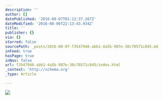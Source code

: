 ```yaml
---
description: ''
author: []
datePublished: '2016-08-07T01:12:37.267Z'
dateModified: '2016-08-06T22:13:43.934Z'
title: ''
publisher: {}
via: {}
starred: false
sourcePath: _posts/2016-08-07-f3547946-abb1-4a5b-987e-30c70571c845.md
inFeed: true
hasPage: true
inNav: false
url: f3547946-abb1-4a5b-987e-30c70571c845/index.html
_context: 'http://schema.org'
_type: Article

---
```

![](https://the-grid-user-content.s3-us-west-2.amazonaws.com/0f23e6c6-2fbf-477c-9ff9-f6f74162b354.jpg)